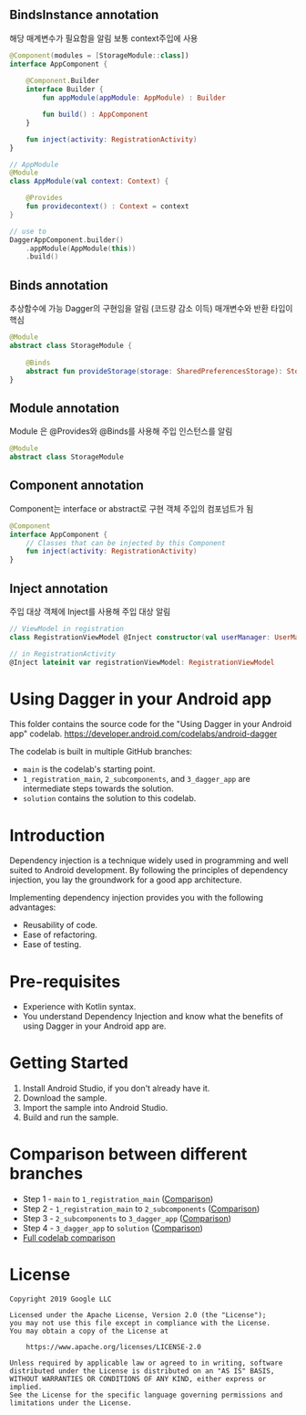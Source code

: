 
## 

## BindsInstance annotation
해당 매계변수가 필요함을 알림
보통 context주입에 사용
```kotlin
@Component(modules = [StorageModule::class])
interface AppComponent {
    
    @Component.Builder
    interface Builder {
        fun appModule(appModule: AppModule) : Builder

        fun build() : AppComponent
    }

    fun inject(activity: RegistrationActivity)
}

// AppModule
@Module
class AppModule(val context: Context) {

    @Provides
    fun providecontext() : Context = context
}

// use to
DaggerAppComponent.builder()
    .appModule(AppModule(this))
    .build()
```

## Binds annotation
추상함수에 가능 Dagger의 구현임을 알림 (코드량 감소 이득)
매개변수와 반환 타입이 핵심
```kotlin
@Module
abstract class StorageModule {
    
    @Binds
    abstract fun provideStorage(storage: SharedPreferencesStorage): Storage
}

```

## Module annotation
Module 은 @Provides와 @Binds를 사용해 주입 인스턴스를 알림 
```kotlin
@Module
abstract class StorageModule
```


## Component annotation
Component는 interface or abstract로 구현
객체 주입의 컴포넘트가 됨
```kotlin
@Component
interface AppComponent {
    // Classes that can be injected by this Component
    fun inject(activity: RegistrationActivity)
}
```

## Inject annotation
주입 대상 객체에 Inject를 사용해 주입 대상 알림
```kotlin
// ViewModel in registration
class RegistrationViewModel @Inject constructor(val userManager: UserManager)

// in RegistrationActivity
@Inject lateinit var registrationViewModel: RegistrationViewModel
```

# Using Dagger in your Android app

This folder contains the source code for the "Using Dagger in your Android app" codelab.
https://developer.android.com/codelabs/android-dagger

The codelab is built in multiple GitHub branches:
* `main` is the codelab's starting point.
* `1_registration_main`, `2_subcomponents`, and `3_dagger_app` are intermediate
steps towards the solution.
* `solution` contains the solution to this codelab.


# Introduction
Dependency injection is a technique widely used in programming and well suited
to Android development. By following the principles of dependency injection, you
lay the groundwork for a good app architecture.

Implementing dependency injection provides you with the following advantages:
* Reusability of code.
* Ease of refactoring.
* Ease of testing.


# Pre-requisites
* Experience with Kotlin syntax.
* You understand Dependency Injection and know what the benefits
of using Dagger in your Android app are.

# Getting Started
1. Install Android Studio, if you don't already have it.
2. Download the sample.
3. Import the sample into Android Studio.
4. Build and run the sample.


# Comparison between different branches
* Step 1 - `main` to `1_registration_main` ([Comparison](https://github.com/googlecodelabs/android-dagger/compare/main...1_registration_main))
* Step 2 - `1_registration_main` to `2_subcomponents` ([Comparison](https://github.com/googlecodelabs/android-dagger/compare/1_registration_main...2_subcomponents))
* Step 3 - `2_subcomponents` to `3_dagger_app` ([Comparison](https://github.com/googlecodelabs/android-dagger/compare/2_subcomponents...3_dagger_app))
* Step 4 - `3_dagger_app` to `solution` ([Comparison](https://github.com/googlecodelabs/android-dagger/compare/3_dagger_app...solution))
* [Full codelab comparison](https://github.com/googlecodelabs/android-dagger/compare/main...solution)


# License

```
Copyright 2019 Google LLC

Licensed under the Apache License, Version 2.0 (the "License");
you may not use this file except in compliance with the License.
You may obtain a copy of the License at

    https://www.apache.org/licenses/LICENSE-2.0

Unless required by applicable law or agreed to in writing, software
distributed under the License is distributed on an "AS IS" BASIS,
WITHOUT WARRANTIES OR CONDITIONS OF ANY KIND, either express or implied.
See the License for the specific language governing permissions and
limitations under the License.
```
